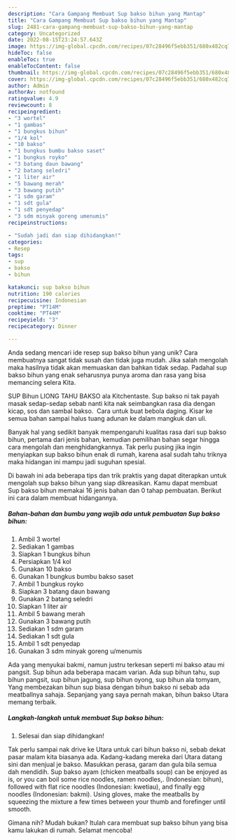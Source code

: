 ```yaml
---
description: "Cara Gampang Membuat Sup bakso bihun yang Mantap"
title: "Cara Gampang Membuat Sup bakso bihun yang Mantap"
slug: 2481-cara-gampang-membuat-sup-bakso-bihun-yang-mantap
category: Uncategorized
date: 2022-08-15T23:24:57.643Z
image: https://img-global.cpcdn.com/recipes/07c28496f5ebb351/680x482cq70/sup-bakso-bihun-foto-resep-utama.jpg
hideToc: false
enableToc: true
enableTocContent: false
thumbnail: https://img-global.cpcdn.com/recipes/07c28496f5ebb351/680x482cq70/sup-bakso-bihun-foto-resep-utama.jpg
cover: https://img-global.cpcdn.com/recipes/07c28496f5ebb351/680x482cq70/sup-bakso-bihun-foto-resep-utama.jpg
author: Admin
authorAv: notfound
ratingvalue: 4.9
reviewcount: 8
recipeingredient:
- "3 wortel"
- "1 gambas"
- "1 bungkus bihun"
- "1/4 kol"
- "10 bakso"
- "1 bungkus bumbu bakso saset"
- "1 bungkus royko"
- "3 batang daun bawang"
- "2 batang seledri"
- "1 liter air"
- "5 bawang merah"
- "3 bawang putih"
- "1 sdm garam"
- "1 sdt gula"
- "1 sdt penyedap"
- "3 sdm minyak goreng umenumis"
recipeinstructions:

- "Sudah jadi dan siap dihidangkan!"
categories:
- Resep
tags:
- sup
- bakso
- bihun

katakunci: sup bakso bihun 
nutrition: 190 calories
recipecuisine: Indonesian
preptime: "PT14M"
cooktime: "PT44M"
recipeyield: "3"
recipecategory: Dinner

---
```





Anda sedang mencari ide resep sup bakso bihun yang unik? Cara membuatnya sangat tidak susah dan tidak juga mudah. Jika salah mengolah maka hasilnya tidak akan memuaskan dan bahkan tidak sedap. Padahal sup bakso bihun yang enak seharusnya punya aroma dan rasa yang bisa memancing selera Kita.





SUP Bihun LIONG TAHU BAKSO ala Kitchentaste. Sup bakso ni tak payah masak sedap-sedap sebab nanti kita nak seimbangkan rasa dia dengan kicap, sos dan sambal bakso. ️ Cara untuk buat bebola daging. Kisar ke semua bahan sampai halus tuang adunan ke dalam mangkuk dan uli.

Banyak hal yang sedikit banyak mempengaruhi kualitas rasa dari sup bakso bihun, pertama dari jenis bahan, kemudian pemilihan bahan segar hingga cara mengolah dan menghidangkannya. Tak perlu pusing jika ingin menyiapkan sup bakso bihun enak di rumah, karena asal sudah tahu triknya maka hidangan ini mampu jadi suguhan spesial.






Di bawah ini ada beberapa tips dan trik praktis yang dapat diterapkan untuk mengolah sup bakso bihun yang siap dikreasikan. Kamu dapat membuat Sup bakso bihun memakai 16 jenis bahan dan 0 tahap pembuatan. Berikut ini cara dalam membuat hidangannya.

<!--inarticleads1-->

##### Bahan-bahan dan bumbu yang wajib ada untuk pembuatan Sup bakso bihun:

1. Ambil 3 wortel
1. Sediakan 1 gambas
1. Siapkan 1 bungkus bihun
1. Persiapkan 1/4 kol
1. Gunakan 10 bakso
1. Gunakan 1 bungkus bumbu bakso saset
1. Ambil 1 bungkus royko
1. Siapkan 3 batang daun bawang
1. Gunakan 2 batang seledri
1. Siapkan 1 liter air
1. Ambil 5 bawang merah
1. Gunakan 3 bawang putih
1. Sediakan 1 sdm garam
1. Sediakan 1 sdt gula
1. Ambil 1 sdt penyedap
1. Gunakan 3 sdm minyak goreng u/menumis


Ada yang menyukai bakmi, namun justru terkesan seperti mi bakso atau mi pangsit. Sup bihun ada beberapa macam varian. Ada sup bihun tahu, sup bihun pangsit, sup bihun jagung, sup bihun oyong, sup bihun ala tomyam, Yang membezakan bihun sup biasa dengan bihun bakso ni sebab ada meatballnya sahaja. Sepanjang yang saya pernah makan, bihun bakso Utara memang terbaik. 

<!--inarticleads2-->

##### Langkah-langkah untuk membuat Sup bakso bihun:


1. Selesai dan siap dihidangkan!

Tak perlu sampai nak drive ke Utara untuk cari bihun bakso ni, sebab dekat pasar malam kita biasanya ada. Kadang-kadang mereka dari Utara datang sini dan menjual je bakso. Masukkan perasa, garam dan gula bila semua dah mendidih. Sup bakso ayam (chicken meatballs soup) can be enjoyed as is, or you can boil some rice noodles, ramen noodles,. (Indonesian: bihun), followed with flat rice noodles (Indonesian: kwetiau), and finally egg noodles (Indonesian: bakmi). Using gloves, make the meatballs by squeezing the mixture a few times between your thumb and forefinger until smooth. 

Gimana nih? Mudah bukan? Itulah cara membuat sup bakso bihun yang bisa kamu lakukan di rumah. Selamat mencoba!
